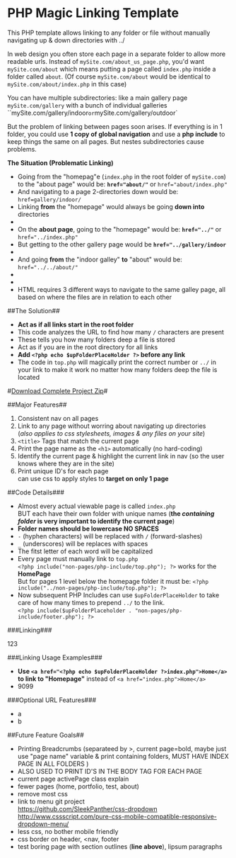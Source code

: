 # PHP Magic Linking Template

This PHP template allows linking to any folder or file without manually navigating up &amp; down directories with   ../

In web design you often  store each page in a separate folder to allow more readable urls. Instead of `mySite.com/about_us_page.php`, you'd want `mySite.com/about` which means putting a page called `index.php` inside a folder called `about`. (Of course `mySite.com/about` would be identical to `mySite.com/about/index.php` in this case)

You can have multiple subdirectories: like a main gallery page `mySite.com/gallery` with a bunch of individual galleries ``mySite.com/gallery/indoor` or `mySite.com/gallery/outdoor`

But the problem of linking between pages soon arises. If everything is in 1 folder, you could use **1 copy of global navigation** and use a **php include** to keep things the same on all pages. But nestes subdirectories cause problems.

**The Situation (Problematic Linking)**
 - Going from the "homepag"e (`index.php` in the root folder of `mySite.com`) to the "about page" would be: **`href="about/"`** or `href="about/index.php"`
 - And navigating to a page 2-directories down would be: `href=gallery/indoor/`
 - Linking **from** the "homepage" would always be going **down into** directories
 - &nbsp;
 - On the **about page**, going to the "homepage" would be: **`href="../"`** or `href="../index.php"`
 - But getting to the other gallery page would be **`href="../gallery/indoor`**
 - &nbsp;
 - And going **from** the "indoor galley" **to** "about" would be: `href="../../about/"`
 - &nbsp;
 - &nbsp;
 - HTML requires 3 different ways to navigate to the same galley page, all based on where the files are in relation to each other

##The Solution##
- **Act as if all links start in the root folder**
- This code analyzes the URL to find how many `/` characters are present
- These tells you how many folders deep a file is stored
- Act as if you are in the root directory for all links
- **Add `<?php echo $upFolderPlaceHolder ?>` before any link**
- The code in `top.php` will magically print the correct number or `../` in your link to make it work no matter how many folders deep the file is located

#[Download Complete Project Zip](https://github.com/SleekPanther/php-magic-linking/archive/master.zip)#

##Major Features##

1. Consistent nav on all pages
2. Link to any page without worring about navigating up directories <br>
(*also applies to css stylesheets, images & any files on your site*)
3. `<title>` Tags that match the current page
4. Print the page name as the `<h1>` automatically (no hard-coding)
5. Identify the current page & highlight the current link in nav (so the user knows where they are in the site)
6. Print unique ID's for each page <br>
can use css to apply styles to **target on only 1 page**

##Code Details###

- Almost every actual viewable page is called `index.php` <br>
BUT each have their own folder with unique names (**the *containing folder* is very important to identify the current page**)
- **Folder names should be lowercase NO SPACES**
- `-` (hyphen characters) will be replaced with `/` (forward-slashes)
- `_` (underscores) will be replaces with spaces
- The fitst letter of each word will be capitalized
- Every page must manually link to `top.php` <br>
`<?php include("non-pages/php-include/top.php"); ?>` works for the **HomePage** <br>
But for pages 1 level below the homepage folder it must be: `<?php include("../non-pages/php-include/top.php"); ?>`
- Now subsequent PHP Includes can use `$upFolderPlaceHolder` to take care of how many times to prepend `../` to the link. <br>
`<?php include($upFolderPlaceholder . "non-pages/php-include/footer.php"); ?>`

###Linking###

123

###Linking Usage Examples###

- **Use `<a href="<?php echo $upFolderPlaceHolder ?>index.php">Home</a>` to link to "Homepage"** instead of `<a href="index.php">Home</a>`
- 9099

###Optional URL Features###

- a
- b


##Future Feature Goals##

- Printing Breadcrumbs (separateed by >, current page=bold, maybe just use "page name" variable & print containing folders, MUST HAVE INDEX PAGE IN ALL FOLDERS )
- ALSO USED TO PRINT ID'S IN THE BODY TAG FOR EACH PAGE
- current page activePage class explain
- fewer pages (home, portfolio, test, about)
- remove most css
- link to menu git project <br>
https://github.com/SleekPanther/css-dropdown    http://www.cssscript.com/pure-css-mobile-compatible-responsive-dropdown-menu/ 
- less css, no bother mobile friendly
- css border on header, <nav, footer
- test boring page with section outlines (**line above**), lipsum paragraphs 
